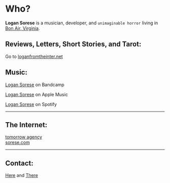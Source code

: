 # Who?

**Logan Sorese** is a musician, developer, and `unimaginable horror` living in [Bon Air, Virginia](https://en.wikipedia.org/wiki/Bon_Air,_Virginia). 


## Reviews, Letters, Short Stories, and Tarot:

Go to [loganfromtheinter.net](https://loganfromtheinter.net)

## Music:

[Logan Sorese](https://logansorese.bandcamp.com/) on Bandcamp

[Logan Sorese](https://music.apple.com/us/artist/logan-sorese/1518928225) on Apple Music

[Logan Sorese](https://open.spotify.com/artist/0IcAkBK1nmWtMjAlwtp8bv) on Spotify

---

## The Internet:

[tomorrow agency](https://tomorrowagency.com)<br />
[sorese.com](https://sorese.com)

---

## Contact:

[Here](mailto:logan@sorese.com) and [There](https://Instagram.com/loganfromtheinternet)
